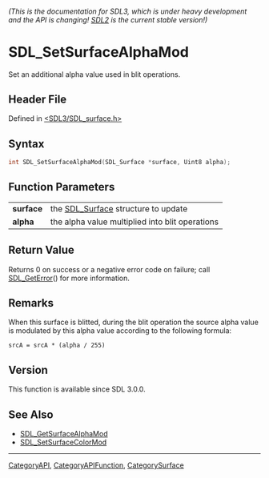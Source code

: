 ###### (This is the documentation for SDL3, which is under heavy development and the API is changing! [SDL2](https://wiki.libsdl.org/SDL2/) is the current stable version!)
# SDL_SetSurfaceAlphaMod

Set an additional alpha value used in blit operations.

## Header File

Defined in [<SDL3/SDL_surface.h>](https://github.com/libsdl-org/SDL/blob/main/include/SDL3/SDL_surface.h)

## Syntax

```c
int SDL_SetSurfaceAlphaMod(SDL_Surface *surface, Uint8 alpha);
```

## Function Parameters

|                 |                                                    |
| --------------- | -------------------------------------------------- |
| **surface**     | the [SDL_Surface](SDL_Surface) structure to update |
| **alpha**       | the alpha value multiplied into blit operations    |

## Return Value

Returns 0 on success or a negative error code on failure; call
[SDL_GetError](SDL_GetError)() for more information.

## Remarks

When this surface is blitted, during the blit operation the source alpha
value is modulated by this alpha value according to the following formula:

`srcA = srcA * (alpha / 255)`

## Version

This function is available since SDL 3.0.0.

## See Also

- [SDL_GetSurfaceAlphaMod](SDL_GetSurfaceAlphaMod)
- [SDL_SetSurfaceColorMod](SDL_SetSurfaceColorMod)

----
[CategoryAPI](CategoryAPI), [CategoryAPIFunction](CategoryAPIFunction), [CategorySurface](CategorySurface)

